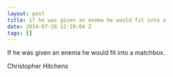 ```yaml
---
layout: post
title: if he was given an enema he would fit into a
date: 2014-07-26 12:19:04 Z
tags: []
---
```

If he was given an enema he would fit into a matchbox.

Christopher Hitchens

